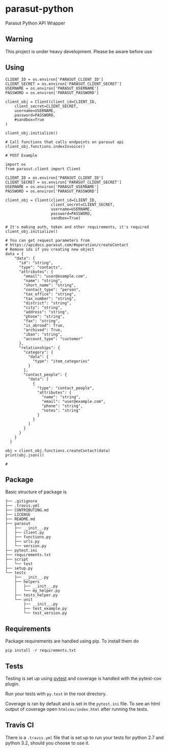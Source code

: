 parasut-python
==========================

Parasut Python API Wrapper

## Warning
This project is under heavy development. Please be aware before use

## Using
```
CLIENT_ID = os.environ['PARASUT_CLIENT_ID']
CLIENT_SECRET = os.environ['PARASUT_CLIENT_SECRET']
USERNAME = os.environ['PARASUT_USERNAME']
PASSWORD = os.environ['PARASUT_PASSWORD']

client_obj = Client(client_id=CLIENT_ID,
	client_secret=CLIENT_SECRET,
	username=USERNAME,
	password=PASSWORD,
	#sandbox=True
)

client_obj.initialize()

# Call functions that calls endpoints on parasut api
client_obj.functions.indexInvoice()

# POST Example

import os
from parasut.client import Client

CLIENT_ID = os.environ['PARASUT_CLIENT_ID']
CLIENT_SECRET = os.environ['PARASUT_CLIENT_SECRET']
USERNAME = os.environ['PARASUT_USERNAME']
PASSWORD = os.environ['PARASUT_PASSWORD']

client_obj = Client(client_id=CLIENT_ID,
                    client_secret=CLIENT_SECRET,
                    username=USERNAME,
                    password=PASSWORD,
                    sandbox=True)

# It's making auth, token and other requirements, it's required
client_obj.initialize()

# You can get request parameters from
# https://apidocs.parasut.com/#operation/createContact
# Remove ids if you creating new object
data = {
    "data": {
      "id": "string",
      "type": "contacts",
      "attributes": {
        "email": "user@example.com",
        "name": "string",
        "short_name": "string",
        "contact_type": "person",
        "tax_office": "string",
        "tax_number": "string",
        "district": "string",
        "city": "string",
        "address": "string",
        "phone": "string",
        "fax": "string",
        "is_abroad": True,
        "archived": True,
        "iban": "string",
        "account_type": "customer"
      },
      "relationships": {
        "category": {
          "data": {
            "type": "item_categories"
          }
        },
        "contact_people": {
          "data": [
            {
              "type": "contact_people",
              "attributes": {
                "name": "string",
                "email": "user@example.com",
                "phone": "string",
                "notes": "string"
              }
            }
          ]
        }
      }
    }
  }

obj = client_obj.functions.createContact(data)
print(obj.json())

# 
```

## Package

Basic structure of package is

```
├── .gitignore
├── .travis.yml
├── CONTRIBUTING.md
├── LICENSE
├── README.md
├── parasut
│   ├── __init__.py
│   ├── client.py
│   ├── functions.py
│   ├── urls.py
│   └── version.py
├── pytest.ini
├── requirements.txt
├── script
│   └── test
├── setup.py
└── tests
    ├── __init__.py
    ├── helpers
    │   ├── __init__.py
    │   └── my_helper.py
    ├── tests_helper.py
    └── unit
        ├── __init__.py
        ├── test_example.py
        └── test_version.py
```

## Requirements

Package requirements are handled using pip. To install them do

```
pip install -r requirements.txt
```

## Tests

Testing is set up using [pytest](http://pytest.org) and coverage is handled
with the pytest-cov plugin.

Run your tests with ```py.test``` in the root directory.

Coverage is ran by default and is set in the ```pytest.ini``` file.
To see an html output of coverage open ```htmlcov/index.html``` after running the tests.

## Travis CI

There is a ```.travis.yml``` file that is set up to run your tests for python 2.7
and python 3.2, should you choose to use it.

